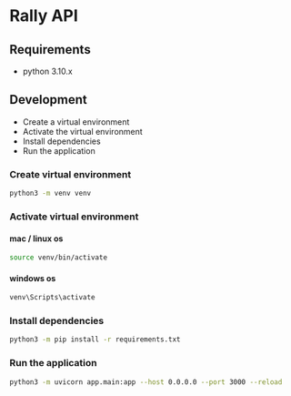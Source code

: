 # Rally API

## Requirements
- python 3.10.x

## Development
- Create a virtual environment
- Activate the virtual environment
- Install dependencies
- Run the application

### Create virtual environment
```bash
python3 -m venv venv
```

### Activate virtual environment
#### mac / linux os
```bash
source venv/bin/activate
```
#### windows os
```bash
venv\Scripts\activate
```

### Install dependencies
```bash
python3 -m pip install -r requirements.txt
```

### Run the application
```bash
python3 -m uvicorn app.main:app --host 0.0.0.0 --port 3000 --reload
```